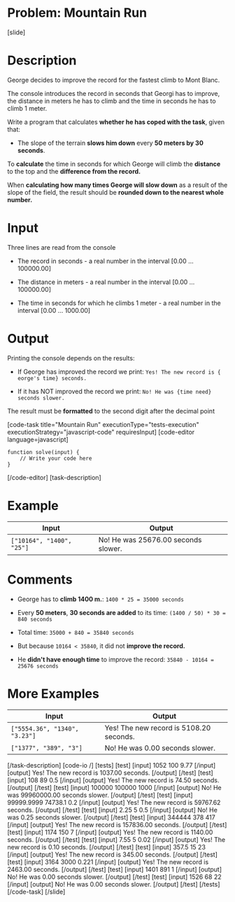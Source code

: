 # Problem: Mountain Run

[slide]

# Description

George decides to improve the record for the fastest climb to Mont Blanc.

The console introduces the record in seconds that Georgi has to improve, the distance in meters he has to climb and the time in seconds he has to climb 1 meter.

Write a program that calculates **whether he has coped with the task**, given that:

- The slope of the terrain **slows him down** every **50 meters by 30 seconds**.

To **calculate** the time in seconds for which George will climb the **distance** to the top and the **difference from the record.**

When **calculating how many times George will slow down** as a result of the slope of the field, the result should be **rounded down to the nearest whole number.**


# Input
Three lines are read from the console

- The record in seconds - a real number in the interval \[0.00 … 100000.00\]

- The distance in meters - a real number in the interval \[0.00 … 100000.00\]

- The time in seconds for which he climbs 1 meter - a real number in the interval \[0.00 … 1000.00\]

# Output

Printing the console depends on the results:

- If George has improved the record we print: `Yes! The new record is { eorge's time} seconds.`

- If it has NOT improved the record we print: `No! He was {time need} seconds slower.` 

The result must be **formatted** to the second digit after the decimal point

[code-task title="Mountain Run" executionType="tests-execution" executionStrategy="javascript-code" requiresInput]
[code-editor language=javascript]
```
function solve(input) {
	// Write your code here
}
```
[/code-editor]
[task-description]

# Example

| **Input** | **Output** |
| --- | --- |
|`["10164", "1400", "25"]` | No! He was 25676.00 seconds slower. |


# Comments

- George has to **climb 1400 m.**:  `1400 * 25 = 35000 seconds`

- Every **50 meters**, **30 seconds are added** to its time: `(1400 / 50) * 30 = 840 seconds`

- Total time: `35000 + 840 = 35840 seconds`

- But because `10164 < 35840`, it did not **improve the record.**

- He **didn't have enough time** to improve the record: `35840 - 10164 = 25676 seconds`

# More Examples

| **Input** | **Output** |
| --- | --- |
|`["5554.36", "1340", "3.23"]` | Yes! The new record is 5108.20 seconds. |
|`["1377", "389", "3"]` | No! He was 0.00 seconds slower. |

[/task-description]
[code-io /]
[tests]
[test]
[input]
1052
100
9.77
[/input]
[output]
Yes! The new record is 1037.00 seconds.
[/output]
[/test]
[test]
[input]
108
89
0.5
[/input]
[output]
Yes! The new record is 74.50 seconds.
[/output]
[/test]
[test]
[input]
100000
100000
1000
[/input]
[output]
No! He was 99960000.00 seconds slower.
[/output]
[/test]
[test]
[input]
99999.9999
74738.1
0.2
[/input]
[output]
Yes! The new record is 59767.62 seconds.
[/output]
[/test]
[test]
[input]
2.25
5
0.5
[/input]
[output]
No! He was 0.25 seconds slower.
[/output]
[/test]
[test]
[input]
344444
378
417
[/input]
[output]
Yes! The new record is 157836.00 seconds.
[/output]
[/test]
[test]
[input]
1174
150
7
[/input]
[output]
Yes! The new record is 1140.00 seconds.
[/output]
[/test]
[test]
[input]
7.55
5
0.02
[/input]
[output]
Yes! The new record is 0.10 seconds.
[/output]
[/test]
[test]
[input]
357.5
15
23
[/input]
[output]
Yes! The new record is 345.00 seconds.
[/output]
[/test]
[test]
[input]
3164
3000
0.221
[/input]
[output]
Yes! The new record is 2463.00 seconds.
[/output]
[/test]
[test]
[input]
1401
891
1
[/input]
[output]
No! He was 0.00 seconds slower.
[/output]
[/test]
[test]
[input]
1526
68
22
[/input]
[output]
No! He was 0.00 seconds slower.
[/output]
[/test]
[/tests]
[/code-task]
[/slide]